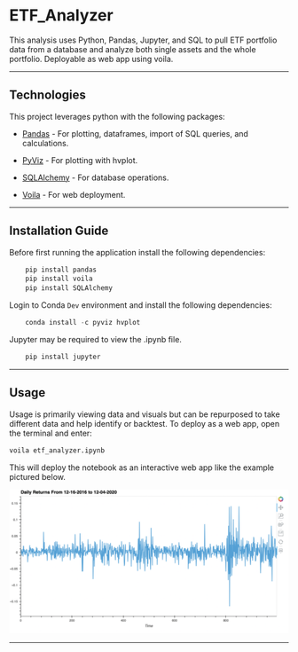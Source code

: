 # ETF_Analyzer

This analysis uses Python, Pandas, Jupyter, and SQL to pull ETF portfolio data from a database and analyze both single assets and the whole portfolio. Deployable as web app using voila.


---

## Technologies

This project leverages python with the following packages:

* [Pandas](https://github.com/pandas-dev/pandas) - For plotting, dataframes, import of SQL queries, and calculations.

* [PyViz](https://github.com/pyviz/pyviz.org) - For plotting with hvplot.

* [SQLAlchemy](https://github.com/sqlalchemy/sqlalchemy) - For database operations.

* [Voila](https://github.com/voila-dashboards/voila) - For web deployment.

---

## Installation Guide

Before first running the application install the following dependencies:

```python
    pip install pandas
    pip install voila
    pip install SQLAlchemy
```

Login to Conda `Dev` environment and install the following dependencies:

```python
    conda install -c pyviz hvplot
```

Jupyter may be required to view the .ipynb file.

```python
    pip install jupyter
```

---

## Usage

Usage is primarily viewing data and visuals but can be repurposed to take different data and help identify or backtest. To deploy as a web app, open the terminal and enter:

```python
voila etf_analyzer.ipynb
```

This will deploy the notebook as an interactive web app like the example pictured below.

![Voila Example](./images/viola.png)

---
